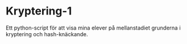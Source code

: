 # Kryptering-1
Ett python-script för att visa mina elever på mellanstadiet grunderna i kryptering och hash-knäckande.
